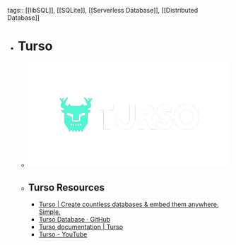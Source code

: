 tags:: [[libSQL]], [[SQLite]], [[Serverless Database]], [[Distributed Database]]

- # Turso
	- ![turso.png](../assets/turso_1703923776886_0.png)
	- ## Turso Resources
		- [Turso | Create countless databases & embed them anywhere. Simple.](https://turso.tech/)
		- [Turso Database · GitHub](https://github.com/tursodatabase)
		- [Turso documentation | Turso](https://docs.turso.tech/)
		- [Turso - YouTube](https://www.youtube.com/channel/UCiK9R5ZTO9ko977z6sq_t6w)